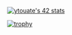 [![ytouate's 42 stats](https://badge42.vercel.app/api/v2/cl2xpyfyc003609mos4hzoalh/stats?cursusId=21&coalitionId=80)](https://github.com/JaeSeoKim/badge42)

[![trophy](https://github-profile-trophy.vercel.app/?username=ytouate&theme=onedark)](https://github.com/ryo-ma/github-profile-trophy)
